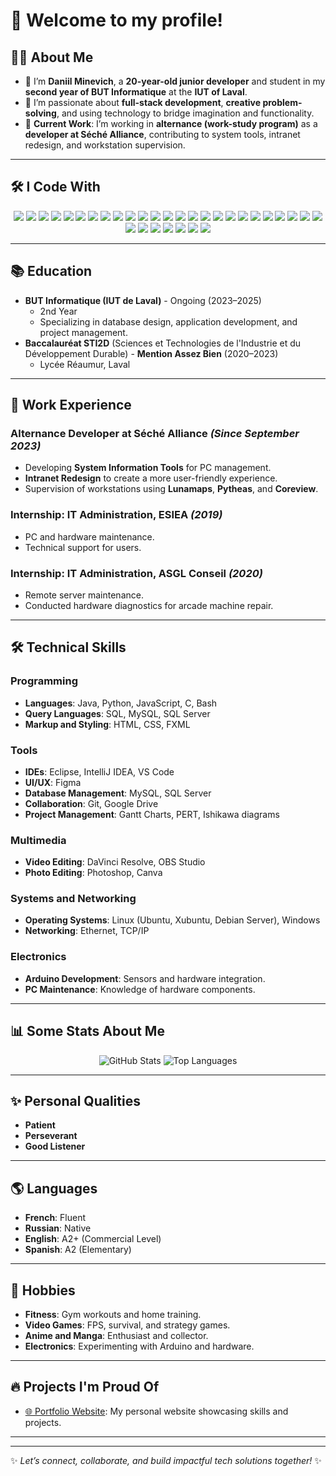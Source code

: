 # 👋 Welcome to my profile!

## 🧑‍💻 About Me
- 🔭 I’m **Daniil Minevich**, a **20-year-old junior developer** and student in my **second year of BUT Informatique** at the **IUT of Laval**.
- 🌱 I’m passionate about **full-stack development**, **creative problem-solving**, and using technology to bridge imagination and functionality.
- 💼 **Current Work**: I’m working in **alternance (work-study program)** as a **developer at Séché Alliance**, contributing to system tools, intranet redesign, and workstation supervision.

---

## 🛠️ I Code With
<p align="center">
  <!-- Programming Languages -->
  <img src="https://img.shields.io/badge/Java-ED8B00?style=for-the-badge&logo=java&logoColor=white" />
  <img src="https://img.shields.io/badge/Python-3776AB?style=for-the-badge&logo=python&logoColor=white" />
  <img src="https://img.shields.io/badge/JavaScript-F7DF1E?style=for-the-badge&logo=javascript&logoColor=black" />
  <img src="https://img.shields.io/badge/C-00599C?style=for-the-badge&logo=c&logoColor=white" />
  <img src="https://img.shields.io/badge/Bash-4EAA25?style=for-the-badge&logo=gnubash&logoColor=white" />
  
  <!-- Query and Databases -->
  <img src="https://img.shields.io/badge/SQL-003B57?style=for-the-badge&logo=postgresql&logoColor=white" />
  <img src="https://img.shields.io/badge/MySQL-4479A1?style=for-the-badge&logo=mysql&logoColor=white" />
  <img src="https://img.shields.io/badge/SQL_Server-CC2927?style=for-the-badge&logo=microsoftsqlserver&logoColor=white" />
  
  <!-- Markup and Styling -->
  <img src="https://img.shields.io/badge/HTML-E34F26?style=for-the-badge&logo=html5&logoColor=white" />
  <img src="https://img.shields.io/badge/CSS-1572B6?style=for-the-badge&logo=css3&logoColor=white" />
  <img src="https://img.shields.io/badge/FXML-00599C?style=for-the-badge&logo=java&logoColor=white" />

  <!-- IDEs -->
  <img src="https://img.shields.io/badge/Eclipse-2C2255?style=for-the-badge&logo=eclipseide&logoColor=white" />
  <img src="https://img.shields.io/badge/IntelliJ_IDEA-000000?style=for-the-badge&logo=intellijidea&logoColor=white" />
  <img src="https://img.shields.io/badge/VS_Code-007ACC?style=for-the-badge&logo=visualstudiocode&logoColor=white" />

  <!-- UI/UX Design -->
  <img src="https://img.shields.io/badge/Figma-F24E1E?style=for-the-badge&logo=figma&logoColor=white" />
  <img src="https://img.shields.io/badge/JavaFX-3776AB?style=for-the-badge&logo=java&logoColor=white" />

  <!-- Collaboration -->
  <img src="https://img.shields.io/badge/Git-F05032?style=for-the-badge&logo=git&logoColor=white" />
  <img src="https://img.shields.io/badge/Google_Drive-34A853?style=for-the-badge&logo=googledrive&logoColor=white" />

  <!-- Project Management -->
  <img src="https://img.shields.io/badge/Gantt_Charts-FFCC00?style=for-the-badge&logo=project&logoColor=black" />
  <img src="https://img.shields.io/badge/PERT-D92929?style=for-the-badge&logo=project&logoColor=white" />
  <img src="https://img.shields.io/badge/Ishikawa-6495ED?style=for-the-badge&logo=project&logoColor=white" />

  <!-- Multimedia Tools -->
  <img src="https://img.shields.io/badge/DaVinci_Resolve-FF9E0F?style=for-the-badge&logo=blackmagicdesign&logoColor=white" />
  <img src="https://img.shields.io/badge/OBS_Studio-302E31?style=for-the-badge&logo=obsstudio&logoColor=white" />
  <img src="https://img.shields.io/badge/Photoshop-31A8FF?style=for-the-badge&logo=adobephotoshop&logoColor=white" />
  <img src="https://img.shields.io/badge/Canva-00C4CC?style=for-the-badge&logo=canva&logoColor=white" />

  <!-- Systems and Networking -->
  <img src="https://img.shields.io/badge/Linux-FCC624?style=for-the-badge&logo=linux&logoColor=black" />
  <img src="https://img.shields.io/badge/Ubuntu-E95420?style=for-the-badge&logo=ubuntu&logoColor=white" />
  <img src="https://img.shields.io/badge/Windows-0078D6?style=for-the-badge&logo=windows&logoColor=white" />
  <img src="https://img.shields.io/badge/Ethernet-4285F4?style=for-the-badge&logo=ethernet&logoColor=white" />
  <img src="https://img.shields.io/badge/TCP_IP-228B22?style=for-the-badge&logo=network&logoColor=white" />

  <!-- Electronics -->
  <img src="https://img.shields.io/badge/Arduino-00979D?style=for-the-badge&logo=arduino&logoColor=white" />
  <img src="https://img.shields.io/badge/Hardware-F7DF1E?style=for-the-badge&logo=hardware&logoColor=black" />
</p>


---

## 📚 Education
- **BUT Informatique (IUT de Laval)** - Ongoing (2023–2025)
  - 2nd Year
  - Specializing in database design, application development, and project management.
- **Baccalauréat STI2D** (Sciences et Technologies de l'Industrie et du Développement Durable) - **Mention Assez Bien** (2020–2023)
  - Lycée Réaumur, Laval

---

## 💼 Work Experience
### **Alternance Developer at Séché Alliance** *(Since September 2023)*
- Developing **System Information Tools** for PC management.
- **Intranet Redesign** to create a more user-friendly experience.
- Supervision of workstations using **Lunamaps**, **Pytheas**, and **Coreview**.

### **Internship: IT Administration, ESIEA** *(2019)*
- PC and hardware maintenance.
- Technical support for users.

### **Internship: IT Administration, ASGL Conseil** *(2020)*
- Remote server maintenance.
- Conducted hardware diagnostics for arcade machine repair.

---

## 🛠️ Technical Skills
### Programming
- **Languages**: Java, Python, JavaScript, C, Bash
- **Query Languages**: SQL, MySQL, SQL Server
- **Markup and Styling**: HTML, CSS, FXML

### Tools
- **IDEs**: Eclipse, IntelliJ IDEA, VS Code
- **UI/UX**: Figma
- **Database Management**: MySQL, SQL Server
- **Collaboration**: Git, Google Drive
- **Project Management**: Gantt Charts, PERT, Ishikawa diagrams

### Multimedia
- **Video Editing**: DaVinci Resolve, OBS Studio
- **Photo Editing**: Photoshop, Canva

### Systems and Networking
- **Operating Systems**: Linux (Ubuntu, Xubuntu, Debian Server), Windows
- **Networking**: Ethernet, TCP/IP

### Electronics
- **Arduino Development**: Sensors and hardware integration.
- **PC Maintenance**: Knowledge of hardware components.

---

## 📊 Some Stats About Me
<p align="center">
  <img src="https://github-readme-stats.vercel.app/api?username=KuKaRaCHa-gg&show_icons=true&theme=radical" alt="GitHub Stats" />
  <img src="https://github-readme-stats.vercel.app/api/top-langs/?username=KuKaRaCHa-gg&layout=compact&theme=radical" alt="Top Languages" />
</p>

---

## ✨ Personal Qualities
- **Patient**
- **Perseverant**
- **Good Listener**

---

## 🌎 Languages
- **French**:  Fluent
- **Russian**: Native
- **English**: A2+ (Commercial Level)
- **Spanish**: A2 (Elementary)

---

## 🎯 Hobbies
- **Fitness**: Gym workouts and home training.
- **Video Games**: FPS, survival, and strategy games.
- **Anime and Manga**: Enthusiast and collector.
- **Electronics**: Experimenting with Arduino and hardware.

---

## 🔥 Projects I'm Proud Of
- [🌐 Portfolio Website](https://github.com/KuKaRaCHa-gg/Portfolio): My personal website showcasing skills and projects.


---


---

✨ *Let’s connect, collaborate, and build impactful tech solutions together!* ✨
